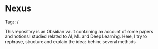 # Nexus
Tags:
/

This repository is an Obsidian vault containing an account of some papers and notions I studied related to AI, ML and Deep Learning.
Here, I try to rephrase, structure and explain the ideas behind several methods